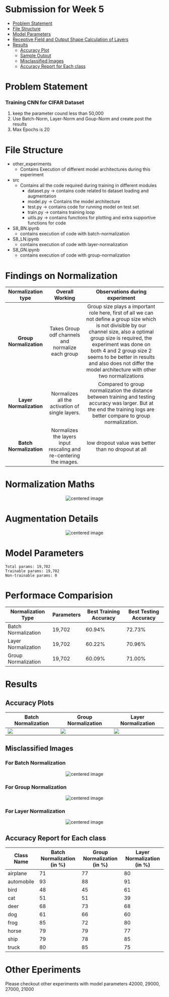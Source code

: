 # Submission for Week 5

- [Problem Statement](#Problem-Statement)
- [File Structure](#File-Structure)
- [Model Parameters](#Model-Parameters)
- [Receptive Field and Output Shape Calculation of Layers](#Receptive-Field-and-Output-Shape-Calculation-of-Layers)
- [Results](#Results)
  * [Accuracy Plot](#Accuracy-Plot)
  * [Sample Output](#Sample-Output)
  * [Misclassified Images](#Misclassified-Images)
  * [Accuracy Report for Each class](#Accuracy-Report-for-Each-class)

# Problem Statement

### Training CNN for CIFAR Dataset

1. keep the parameter cound less than 50,000
2. Use Batch-Norm, Layer-Norm and Goup-Norm and create post the results
3. Max Epochs is 20

# File Structure

* other_experiments
  * Contains Execution of different model architectures during this experiment
* src
  * Contains all the code required during training in different modules
    * dataset.py -> contains code related to dataset loading and augmentation
    * model.py -> Contains the model architecture
    * test.py -> contains code for running model on test set
    * train.py -> contains training loop
    * uitls.py -> contains functions for plotting and extra supportive functions for code
* S8_BN.ipynb
  * contains execution of code with batch-normalization
* S8_LN.ipynb
  * contains execution of code with layer-normalization
* S8_GN.ipynb
  * contains execution of code with group-normalization

# Findings on Normalization

|      Normalization type      |                          Overall Working                          |                                                                                                           Observations during experiment                                                                                                           |  |
| :---------------------------: | :----------------------------------------------------------------: | :-------------------------------------------------------------------------------------------------------------------------------------------------------------------------------------------------------------------------------------------------: | :-: |
| **Group Normalization** |         Takes Group odf channels and normalize each group        | Group size plays a important role here, first of all we can not define a group size which is not divisible by our channel size, also a optimal group size is required, the experiment was done on both 4 and 2 group size 2 seems to be better in results and also does not differ the model architecture with other two normalizations |  |
| **Layer Normalization** |          Normalizes all the activation of single layers.          |                                     Compared to group normalization the distance between training and testing accuracy was larger. But at the end the training logs are better compare to group normalization.                                     |  |
| **Batch Normalization** | Normalizes the layers input rescaling and re-centering the images. |                                                                                                 low dropout value was better than no dropout at all                                                                                                 |  |

# Normalization Maths

<p align="center">
    <img src="images/normalization_types.png" alt="centered image" />
</p>


# Augmentation Details 

<p align="center">
    <img src="images/aug_sample.png" alt="centered image" />
</p>


# Model Parameters

    Total params: 19,702
    Trainable params: 19,702
    Non-trainable params: 0

# Performace Comparision

| Normalization Type  | Parameters | Best Training Accuracy | Best Testing Accuracy |
| ------------------- | ---------- | ---------------------- | --------------------- |
| Batch Normalization | 19,702     | 60.94%                 | 72.73%                |
| Layer Normalization | 19,702     | 60.22%                 | 70.96%                |
| Group Normalization | 19,702     | 60.09%                 | 71.00%                |

# Results

## Accuracy Plots

| Batch Normalization   | Group Normalization   | Layer Normalization   |
| --------------------- | --------------------- | --------------------- |
| ![](images/bn_plot.png) | ![](images/gn_plot.png) | ![](images/ln_plot.png) |

## Misclassified Images

### For Batch Normalization

<p align="center">
    <img src="images/bn_missclassified.png" alt="centered image" />
</p>

### For Group Normalization

<p align="center">
    <img src="images/gn_missclassified.png" alt="centered image" />
</p>

### For Layer Normalization

<p align="center">
    <img src="images/ln_missclassified.png" alt="centered image" />
</p>


## Accuracy Report for Each class

| Class Name | Batch Normalization (in %) | Group Normalization (in %) | Layer Normalization (in %) |
| ---------- | -------------------------- | -------------------------- | -------------------------- |
| airplane   | 71                         | 77                         | 80                         |
| automobile | 93                         | 88                         | 91                         |
| bird       | 48                         | 45                         | 61                         |
| cat        | 51                         | 51                         | 39                         |
| deer       | 68                         | 73                         | 68                         |
| dog        | 61                         | 66                         | 60                         |
| frog       | 85                         | 72                         | 80                         |
| horse      | 79                         | 79                         | 77                         |
| ship       | 79                         | 78                         | 85                         |
| truck      | 80                         | 85                         | 75                         |

# Other Eperiments

Please checkout other experiments with model parameters 42000, 29000, 27000, 21000
